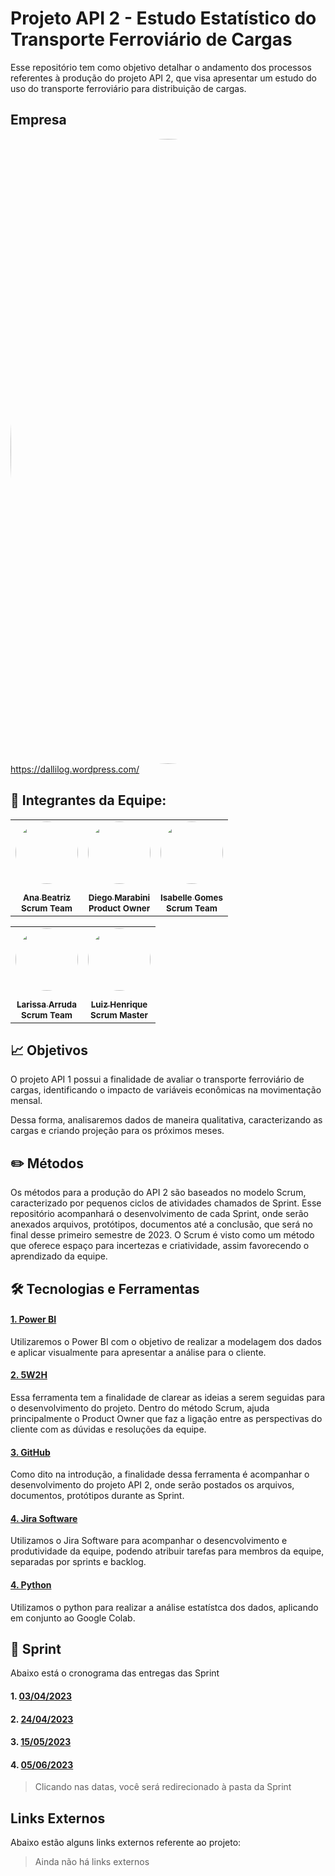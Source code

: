 # Projeto API 2 - Estudo Estatístico do Transporte Ferroviário de Cargas 

Esse repositório tem como objetivo detalhar o andamento dos processos referentes à produção do projeto API 2, que visa apresentar um estudo do uso do transporte ferroviário para distribuição de cargas.

## Empresa

  <a href="https://github.com/APIEQUIPEAUTOMOTIVO/API2---FATEC/wiki/Sobre-a-empresa"><img style="border-radius: 50%;" src="https://i.imgur.com/TuP6Q9f.png" width="1000px;" alt=""/></a>
  https://dallilog.wordpress.com/

## 📌 Integrantes da Equipe:


  <table align="center">
  <tr>
    <td align="center"><a href="https://www.linkedin.com/in/ana-beatriz-carvalho-santos-046215203/"><img style="border-radius: 50%;" src="https://media.licdn.com/dms/image/D4D03AQEXi2T_0WNPjg/profile-displayphoto-shrink_800_800/0/1671705472462?e=1683158400&v=beta&t=V6ynDI57ggjm8UlTZgdY1SgpcKDcK-odwsKiBQqr9sE" width="100px;" alt=""/><br /><sub><img style="border-radius: 50%;" src="https://cdn-icons-png.flaticon.com/512/174/174857.png" width="15px;" alt=""/></sub><br/><sub><b>Ana Beatriz</b></sub></a><br/><sub><b>Scrum Team</b></sub></td>
     <td align="center"><a href="https://www.linkedin.com/in/diego-marabini-8a3188187/"><img style="border-radius: 50%;" src="https://media.licdn.com/dms/image/D4D03AQFypbi96ulMXw/profile-displayphoto-shrink_200_200/0/1672007536462?e=1683158400&v=beta&t=YOgPPe-uCBajHdQ_zImvodv2R4QDjG20ztT0Vg1xrX0" width="100px;" alt=""/><br/><sub><img style="border-radius: 50%;" src="https://cdn-icons-png.flaticon.com/512/174/174857.png" width="15px;" alt=""/></sub><br/><sub><b>Diego Marabini</b></sub></a><br/><sub><b>Product Owner</b></sub></td>
   <td align="center"><a href="https://www.linkedin.com/in/isabelle-gomes-614561240/"><img style="border-radius: 50%;" src="https://media.licdn.com/dms/image/C4D03AQGjWLkEkKLDXg/profile-displayphoto-shrink_200_200/0/1658013142289?e=1683158400&v=beta&t=IbZeRiXxdmudh6eJ7e9NpWtyssdPtPGp9cKtMDab78c" width="100px;" alt=""/><br /><sub><img style="border-radius: 50%;" src="https://cdn-icons-png.flaticon.com/512/174/174857.png" width="15px;" alt=""/></sub><br/><sub><b>Isabelle Gomes</b></sub></a><br/><sub><b>Scrum Team</b></sub></td>
  </tr>
  <table align="center">
  <tr>
    <td align="center"><a href="https://www.linkedin.com/in/larissa-arruda-a139901a0/"><img style="border-radius: 50%;" src="https://media.licdn.com/dms/image/C4D03AQH1AunREnA-Ig/profile-displayphoto-shrink_200_200/0/1663801902329?e=1683158400&v=beta&t=914nnoXcXNmRlLlQP0culm48wiRNmtg6caESk4sGCVk" width="100px;" alt=""/><br /><sub><img style="border-radius: 50%;" src="https://cdn-icons-png.flaticon.com/512/174/174857.png" width="15px;" alt=""/></sub><br/><sub><b>Larissa Arruda</b></sub></a><br/><sub><b>Scrum Team</b></sub></td>
    <td align="center"><a href="https://www.linkedin.com/in/luiz-tozi-378437266/"><img style="border-radius: 50%;" src="https://pps.whatsapp.net/v/t61.24694-24/322243361_1874414289592225_1818757247908351265_n.jpg?ccb=11-4&oh=01_AdQOWVwEmqjvJ7ll-QlKXSdEy1JqN1VWiuQcPJ6XQyWQzQ&oe=64208DD4" width="100px;" alt=""/><br /><sub><img style="border-radius: 50%;" src="https://cdn-icons-png.flaticon.com/512/174/174857.png" width="15px;" alt=""/></sub><br/><sub><b>Luiz Henrique</b></sub></a><br/><sub><b>Scrum Master</b></sub></td>
  </tr>
</table>

## 📈 Objetivos

O projeto API 1 possui a finalidade de avaliar o transporte ferroviário de cargas, identificando o impacto de variáveis econômicas na movimentação mensal.

Dessa forma, analisaremos dados de maneira qualitativa, caracterizando as cargas e criando projeção para os próximos meses.



## ✏️ Métodos

Os métodos para a produção do API 2 são baseados no modelo Scrum, caracterizado por pequenos ciclos de atividades chamados de Sprint. Esse repositório acompanhará o desenvolvimento de cada Sprint, onde serão anexados arquivos, protótipos, documentos até a conclusão, que será no final desse primeiro semestre de 2023.
O Scrum é visto como um método que oferece espaço para incertezas e criatividade, assim favorecendo o aprendizado da equipe.


## 🛠️ Tecnologias e Ferramentas

#### [1. Power BI][pbi]
Utilizaremos o Power BI com o objetivo de realizar a modelagem dos dados e aplicar visualmente para apresentar a análise para o cliente.


[pbi]: https://powerbi.microsoft.com/pt-br/landing/free-account/?&ef_id=Cj0KCQjwj7CZBhDHARIsAPPWv3eX42WJBLwspszoVbE9nS9aFD5ABWC1NYAJqW-0XBPgOzekwVMcZxcaAhl5EALw_wcB:G:s&OCID=AIDcmmk4cy2ahx_SEM_Cj0KCQjwj7CZBhDHARIsAPPWv3eX42WJBLwspszoVbE9nS9aFD5ABWC1NYAJqW-0XBPgOzekwVMcZxcaAhl5EALw_wcB:G:s&gclid=Cj0KCQjwj7CZBhDHARIsAPPWv3eX42WJBLwspszoVbE9nS9aFD5ABWC1NYAJqW-0XBPgOzekwVMcZxcaAhl5EALw_wcB


#### [2. 5W2H][wh]
Essa ferramenta tem a finalidade de clarear as ideias a serem seguidas para o desenvolvimento do projeto. Dentro do método Scrum, ajuda principalmente o Product Owner que faz a ligação entre as perspectivas do cliente com as dúvidas e resoluções da equipe.

[wh]: https://fia.com.br/blog/5w2h/#:~:text=Exemplos%20de%205W2H.-,O%20que%20%C3%A9%20a%20ferramenta%205W2H%3F,maneira%20visual%2C%20%C3%A1gil%20e%20simples.

#### [3. GitHub][git]
Como dito na introdução, a finalidade dessa ferramenta é acompanhar o desenvolvimento do projeto API 2, onde serão postados os arquivos, documentos, protótipos durante as Sprint.

[git]: https://github.com/

#### [4. Jira Software][comex]
Utilizamos o Jira Software para acompanhar o desencvolvimento e produtividade da equipe, podendo atribuir tarefas para membros da equipe, separadas por sprints e backlog.

[comex]: https://www.googleadservices.com/pagead/aclk?sa=L&ai=DChcSEwjJ78yW_eD9AhUNUpEKHTSUCoQYABAAGgJjZQ&ohost=www.google.com&cid=CAESauD2sBg5oH-GIDfzTcdxYX4Vwuq3zIW8k6L4GMVCk2ZiA5pMpm84vDgr7F-eXoit2D7pe3F_G_n59sPYMDxX-ewnIno7AdQoiexXS5KZ3BKYMvLK-mBIh4Bqwk4qHcDRe6wYcnhuIx-nFEA&sig=AOD64_0d_abox1vJ14tw4YCBPskKPRyqkQ&q&adurl&ved=2ahUKEwi-wMeW_eD9AhWqHrkGHZzPCqkQ0Qx6BAgKEAE

#### [4. Python][adxd]
Utilizamos o python para realizar a análise estatístca dos dados, aplicando em conjunto ao Google Colab.

[adxd]: https://www.python.org/

## 📅 Sprint
Abaixo está o cronograma das entregas das Sprint

#### 1. [03/04/2023][sprint1]
#### 2. [24/04/2023][sprint2]
#### 3. [15/05/2023][sprint3]
#### 4. [05/06/2023][sprint4]

[sprint1]: https://github.com/APIEQUIPEAUTOMOTIVO/API2---FATEC/tree/main/1%C2%AA%20Sprint
[sprint2]: https://github.com/APIEQUIPEAUTOMOTIVO/API2---FATEC/tree/main/2%C2%AA%20Sprint
[sprint3]: https://github.com/APIEQUIPEAUTOMOTIVO/API2---FATEC/tree/main/3%C2%AA%20Sprint
[sprint4]: https://github.com/APIEQUIPEAUTOMOTIVO/API2---FATEC/tree/main/4%C2%AA%20Sprint


<blockquote> Clicando nas datas, você será redirecionado à pasta da Sprint </blockquote> 

## Links Externos
Abaixo estão alguns links externos referente ao projeto:

<blockquote> Ainda não há links externos </blockquote> 




